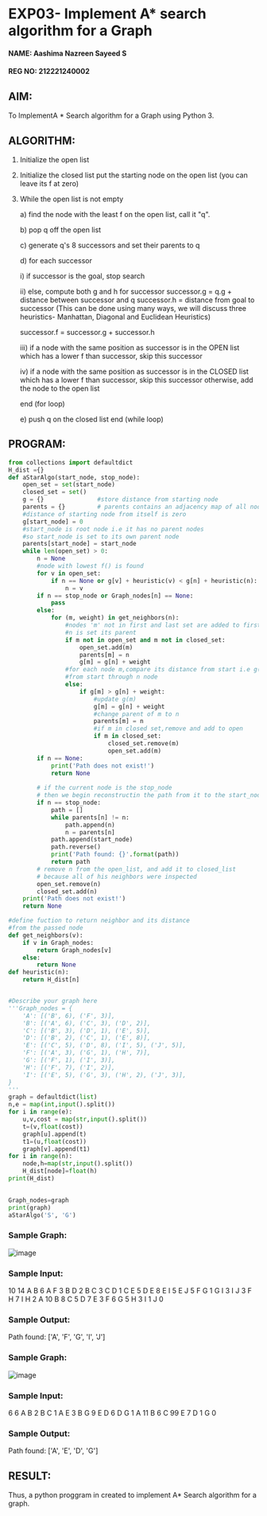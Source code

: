 # EXP03- Implement A* search algorithm for a Graph

#### NAME: Aashima Nazreen Sayeed S
#### REG NO: 212221240002

## AIM:
To ImplementA * Search algorithm for a Graph using Python 3.


## ALGORITHM:

1. Initialize the open list
  
2. Initialize the closed list put the starting node on the open list (you can leave its f at zero)
3. While the open list is not empty
   
   a) find the node with the least f on the open list, call it "q".
   
   b) pop q off the open list
   
   c) generate q's 8 successors and set their parents to q
   
   d) for each successor

   
   i) if successor is the goal, stop search

   ii) else, compute both g and h for successor
   successor.g = q.g + distance between 
                      successor and q
   successor.h = distance from goal to 
   successor (This can be done using many 
   ways, we will discuss three heuristics- 
   Manhattan, Diagonal and Euclidean 
   Heuristics)
  
   successor.f = successor.g + successor.h

   iii) if a node with the same position as 
      successor is in the OPEN list which has a 
     lower f than successor, skip this successor
  
   iv) if a node with the same position as 
      successor  is in the CLOSED list which has
      a lower f than successor, skip this successor
      otherwise, add  the node to the open list
      
   


   end (for loop)

   e) push q on the closed list end (while loop)


## PROGRAM:
```python
from collections import defaultdict
H_dist ={}
def aStarAlgo(start_node, stop_node):
    open_set = set(start_node)
    closed_set = set()
    g = {}               #store distance from starting node
    parents = {}         # parents contains an adjacency map of all nodes
    #distance of starting node from itself is zero
    g[start_node] = 0
    #start_node is root node i.e it has no parent nodes
    #so start_node is set to its own parent node
    parents[start_node] = start_node
    while len(open_set) > 0:
        n = None
        #node with lowest f() is found
        for v in open_set:
            if n == None or g[v] + heuristic(v) < g[n] + heuristic(n):
                n = v
        if n == stop_node or Graph_nodes[n] == None:
            pass
        else:
            for (m, weight) in get_neighbors(n):
                #nodes 'm' not in first and last set are added to first
                #n is set its parent
                if m not in open_set and m not in closed_set:
                    open_set.add(m)
                    parents[m] = n
                    g[m] = g[n] + weight
                #for each node m,compare its distance from start i.e g(m) to the
                #from start through n node
                else:
                    if g[m] > g[n] + weight:
                        #update g(m)
                        g[m] = g[n] + weight
                        #change parent of m to n
                        parents[m] = n
                        #if m in closed set,remove and add to open
                        if m in closed_set:
                            closed_set.remove(m)
                            open_set.add(m)
        if n == None:
            print('Path does not exist!')
            return None
        
        # if the current node is the stop_node
        # then we begin reconstructin the path from it to the start_node
        if n == stop_node:
            path = []
            while parents[n] != n:
                path.append(n)
                n = parents[n]
            path.append(start_node)
            path.reverse()
            print('Path found: {}'.format(path))
            return path
        # remove n from the open_list, and add it to closed_list
        # because all of his neighbors were inspected
        open_set.remove(n)
        closed_set.add(n)
    print('Path does not exist!')
    return None

#define fuction to return neighbor and its distance
#from the passed node
def get_neighbors(v):
    if v in Graph_nodes:
        return Graph_nodes[v]
    else:
        return None
def heuristic(n):
    return H_dist[n]


#Describe your graph here
'''Graph_nodes = {
    'A': [('B', 6), ('F', 3)],
    'B': [('A', 6), ('C', 3), ('D', 2)],
    'C': [('B', 3), ('D', 1), ('E', 5)],
    'D': [('B', 2), ('C', 1), ('E', 8)],
    'E': [('C', 5), ('D', 8), ('I', 5), ('J', 5)],
    'F': [('A', 3), ('G', 1), ('H', 7)],
    'G': [('F', 1), ('I', 3)],
    'H': [('F', 7), ('I', 2)],
    'I': [('E', 5), ('G', 3), ('H', 2), ('J', 3)],
}
'''
graph = defaultdict(list)
n,e = map(int,input().split())
for i in range(e):
    u,v,cost = map(str,input().split())
    t=(v,float(cost))
    graph[u].append(t)
    t1=(u,float(cost))
    graph[v].append(t1)
for i in range(n):
    node,h=map(str,input().split())
    H_dist[node]=float(h)
print(H_dist)

   
Graph_nodes=graph
print(graph)
aStarAlgo('S', 'G')
```
### Sample Graph:
![image](https://github.com/Aashima02/AI03-Implement-A-search-algorithm-for-a-Graph/assets/93427086/94b672cf-2050-4c96-a6f4-6014daa5eae8)


### Sample Input:

10 14
A B 6
A F 3
B D 2
B C 3
C D 1
C E 5
D E 8
E I 5
E J 5
F G 1
G I 3
I J 3
F H 7
I H 2
A 10
B 8
C 5
D 7
E 3
F 6
G 5
H 3
I 1
J 0


### Sample Output:

Path found: ['A', 'F', 'G', 'I', 'J']


### Sample Graph:
![image](https://github.com/Aashima02/AI03-Implement-A-search-algorithm-for-a-Graph/assets/93427086/b187fca5-b205-46c8-a056-61d71ba36a05)

### Sample Input:

6 6
A B 2
B C 1
A E 3
B G 9
E D 6
D G 1
A 11
B 6
C 99
E 7
D 1
G 0


### Sample Output:

Path found: ['A', 'E', 'D', 'G']



## RESULT:
Thus, a python proggram in created to implement A* Search algorithm for a graph.
